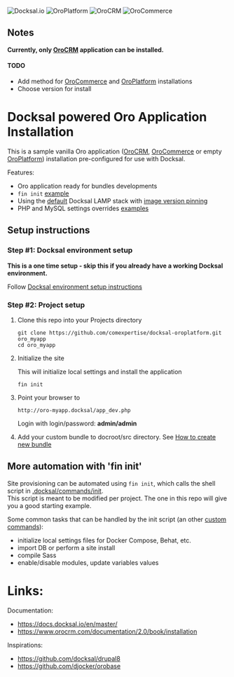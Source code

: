 ![Docksal.io](https://img.shields.io/badge/Docksal-.io-blue.svg?style=flat-square) ![OroPlatform](https://img.shields.io/badge/Oro-Platform-green.svg?style=flat-square) ![OroCRM](https://img.shields.io/badge/Oro-CRM-green.svg?style=flat-square) ![OroCommerce](https://img.shields.io/badge/Oro-Commerce-green.svg?style=flat-square)

## Notes

__Currently, only [OroCRM](https://www.orocrm.com) application can be installed.__

#### TODO

* Add method for [OroCommerce](https://www.orocommerce.com) and [OroPlatform](https://www.orocrm.com/oro-platform) installations
* Choose version for install

# Docksal powered Oro Application Installation

This is a sample vanilla Oro application ([OroCRM](https://www.orocrm.com), [OroCommerce](https://www.orocommerce.com) or empty [OroPlatform](https://www.orocrm.com/oro-platform)) installation pre-configured for use with Docksal.  

Features:

- Oro application ready for bundles developments
- `fin init` [example](.docksal/commands/init)
- Using the [default](.docksal/docksal.env#L9) Docksal LAMP stack with [image version pinning](.docksal/docksal.env#L13-L15)
- PHP and MySQL settings overrides [examples](.docksal/etc)

## Setup instructions

### Step #1: Docksal environment setup

**This is a one time setup - skip this if you already have a working Docksal environment.**  

Follow [Docksal environment setup instructions](https://docs.docksal.io/en/master/getting-started/env-setup)

### Step #2: Project setup

1. Clone this repo into your Projects directory

    ```
    git clone https://github.com/comexpertise/docksal-oroplatform.git oro_myapp
    cd oro_myapp
    ```

2. Initialize the site

    This will initialize local settings and install the application

    ```
    fin init
    ```

3. Point your browser to

    ```
    http://oro-myapp.docksal/app_dev.php
    ```
    
    Login with login/password: __admin/admin__
    
4. Add your custom bundle to docroot/src directory. See [How to create new bundle](https://www.orocrm.com/documentation/2.0/cookbook/how-to-create-new-bundle)

## More automation with 'fin init'

Site provisioning can be automated using `fin init`, which calls the shell script in [.docksal/commands/init](.docksal/commands/init).  
This script is meant to be modified per project. The one in this repo will give you a good starting example.

Some common tasks that can be handled by the init script (an other [custom commands](https://docs.docksal.io/en/master/fin/custom-commands/)):

- initialize local settings files for Docker Compose, Behat, etc.
- import DB or perform a site install
- compile Sass
- enable/disable modules, update variables values

# Links:

Documentation:

* https://docs.docksal.io/en/master/
* https://www.orocrm.com/documentation/2.0/book/installation

Inspirations:

* https://github.com/docksal/drupal8
* https://github.com/djocker/orobase
